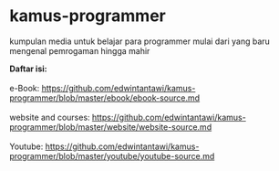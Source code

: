 # kamus-programmer
kumpulan media untuk belajar para programmer mulai dari yang baru mengenal pemrogaman hingga mahir

<b>Daftar isi:</b> <br/><br/>
e-Book:
https://github.com/edwintantawi/kamus-programmer/blob/master/ebook/ebook-source.md
<br/><br/>
website and courses:
https://github.com/edwintantawi/kamus-programmer/blob/master/website/website-source.md
<br/><br/>
Youtube:
https://github.com/edwintantawi/kamus-programmer/blob/master/youtube/youtube-source.md
<br/><br/>
